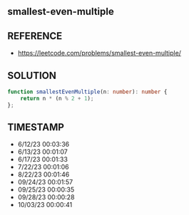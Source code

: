 ## smallest-even-multiple

## REFERENCE

- https://leetcode.com/problems/smallest-even-multiple/

## SOLUTION

``` Typescript
function smallestEvenMultiple(n: number): number {
    return n * (n % 2 + 1);
};
```

## TIMESTAMP

- 6/12/23 00:03:36
- 6/13/23 00:01:07
- 6/17/23 00:01:33
- 7/22/23 00:01:06
- 8/22/23 00:01:46
- 09/24/23 00:01:57
- 09/25/23 00:00:35
- 09/28/23 00:00:28
- 10/03/23 00:00:41
